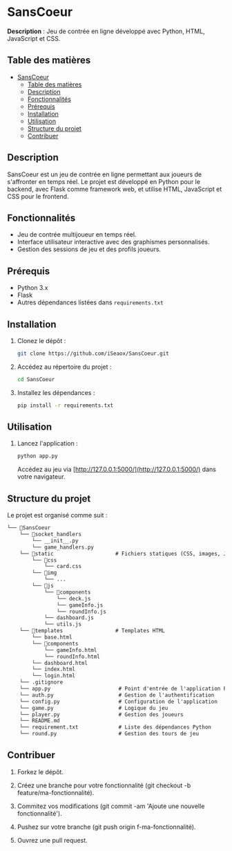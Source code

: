 # SansCoeur

**Description** : Jeu de contrée en ligne développé avec Python, HTML, JavaScript et CSS.

## Table des matières

- [SansCoeur](#sanscoeur)
  - [Table des matières](#table-des-matières)
  - [Description](#description)
  - [Fonctionnalités](#fonctionnalités)
  - [Prérequis](#prérequis)
  - [Installation](#installation)
  - [Utilisation](#utilisation)
  - [Structure du projet](#structure-du-projet)
  - [Contribuer](#contribuer)

## Description

SansCoeur est un jeu de contrée en ligne permettant aux joueurs de s'affronter en temps réel. Le projet est développé en Python pour le backend, avec Flask comme framework web, et utilise HTML, JavaScript et CSS pour le frontend.

## Fonctionnalités

- Jeu de contrée multijoueur en temps réel.
- Interface utilisateur interactive avec des graphismes personnalisés.
- Gestion des sessions de jeu et des profils joueurs.

## Prérequis

- Python 3.x
- Flask
- Autres dépendances listées dans `requirements.txt`

## Installation

1. Clonez le dépôt :

   ```bash
   git clone https://github.com/iSeaox/SansCoeur.git
   ```

2. Accédez au répertoire du projet :

    ```bash
    cd SansCoeur
    ```

3. Installez les dépendances :

    ```bash
    pip install -r requirements.txt
    ```

## Utilisation

1. Lancez l'application :

    ```bash
    python app.py
    ```

    Accédez au jeu via [http://127.0.0.1:5000/](http://127.0.0.1:5000/) dans votre navigateur.

## Structure du projet

Le projet est organisé comme suit :

```txt
└── 📁SansCoeur
    └── 📁socket_handlers
        └── __init__.py
        └── game_handlers.py
    └── 📁static                    # Fichiers statiques (CSS, images, JS)
        └── 📁css
            └── card.css
        └── 📁img
            └── ...
        └── 📁js
            └── 📁components
                └── deck.js
                └── gameInfo.js
                └── roundInfo.js
            └── dashboard.js
            └── utils.js
    └── 📁templates                 # Templates HTML
        └── base.html
        └── 📁components
            └── gameInfo.html
            └── roundInfo.html
        └── dashboard.html
        └── index.html
        └── login.html
    └── .gitignore
    └── app.py                      # Point d'entrée de l'application Flask
    └── auth.py                     # Gestion de l'authentification
    └── config.py                   # Configuration de l'application
    └── game.py                     # Logique du jeu
    └── player.py                   # Gestion des joueurs
    └── README.md
    └── requirement.txt             # Liste des dépendances Python
    └── round.py                    # Gestion des tours de jeu
```

## Contribuer

1. Forkez le dépôt.

2. Créez une branche pour votre fonctionnalité (git checkout -b feature/ma-fonctionnalité).

3. Commitez vos modifications (git commit -am 'Ajoute une nouvelle fonctionnalité').

4. Pushez sur votre branche (git push origin f-ma-fonctionnalité).

5. Ouvrez une pull request.

